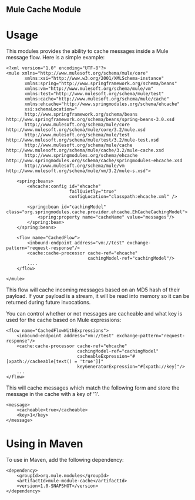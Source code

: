 Mule Cache Module
-----------------

Usage
=====

This modules provides the ability to cache messages inside a Mule message flow.
Here is a simple example:

	<?xml version="1.0" encoding="UTF-8"?>
	<mule xmlns="http://www.mulesoft.org/schema/mule/core"
	       xmlns:xsi="http://www.w3.org/2001/XMLSchema-instance"
	       xmlns:spring="http://www.springframework.org/schema/beans"
	       xmlns:vm="http://www.mulesoft.org/schema/mule/vm"
	       xmlns:test="http://www.mulesoft.org/schema/mule/test"
	       xmlns:cache="http://www.mulesoft.org/schema/mule/cache"
	       xmlns:ehcache="http://www.springmodules.org/schema/ehcache"
	       xsi:schemaLocation="
	       http://www.springframework.org/schema/beans http://www.springframework.org/schema/beans/spring-beans-3.0.xsd
	       http://www.mulesoft.org/schema/mule/core http://www.mulesoft.org/schema/mule/core/3.2/mule.xsd
	       http://www.mulesoft.org/schema/mule/test http://www.mulesoft.org/schema/mule/test/3.2/mule-test.xsd
	       http://www.mulesoft.org/schema/mule/cache http://www.mulesoft.org/schema/mule/cache/3.2/mule-cache.xsd
	       http://www.springmodules.org/schema/ehcache http://www.springmodules.org/schema/cache/springmodules-ehcache.xsd
	       http://www.mulesoft.org/schema/mule/vm http://www.mulesoft.org/schema/mule/vm/3.2/mule-s.xsd">
	
	    <spring:beans>
	        <ehcache:config id="ehcache" 
	                        failQuietly="true"
	                        configLocation="classpath:ehcache.xml" />
	        
	        <spring:bean id="cachingModel" class="org.springmodules.cache.provider.ehcache.EhCacheCachingModel">
	            <spring:property name="cacheName" value="messages"/>
	        </spring:bean>
	    </spring:beans>
	    
	    <flow name="CachedFlow">
	        <inbound-endpoint address="vm://test" exchange-pattern="request-response"/>
	        <cache:cache-processor cache-ref="ehcache" 
	                               cachingModel-ref="cachingModel"/>
	        ....
	    </flow>
	    
	</mule>

This flow will cache incoming messages based on an MD5 hash of their payload. If your
payload is a stream, it will be read into memory so it can be returned during future 
invocations.

You can control whether or not messages are cacheable and what key is used for the
cache based on Mule expressions:

    <flow name="CachedFlowWithExpressions">
        <inbound-endpoint address="vm://test" exchange-pattern="request-response"/>
        <cache:cache-processor cache-ref="ehcache" 
                               cachingModel-ref="cachingModel"
                               cacheableExpression="#[xpath://cacheable[text() = 'true']]"
                               keyGeneratorExpression="#[xpath://key]"/>
        ...
    </flow>

This will cache messages which match the following form and store the message in the cache
with a key of '1'.
   
    <message>
        <cacheable>true</cacheable>
        <key>1</key>
    </message>
    
Using in Maven
==============
To use in Maven, add the following dependency:
	
	<dependency>
		<groupId>org.mule.modules</groupId>
		<artifactId>mule-module-cache</artifactId>
		<version>1.0-SNAPSHOT</version>
	</dependency>
